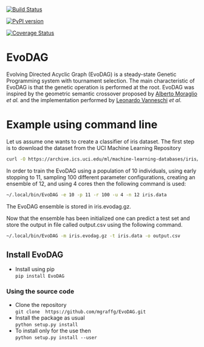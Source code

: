 [![Build Status](https://travis-ci.org/mgraffg/EvoDAG.svg?branch=master)](https://travis-ci.org/mgraffg/EvoDAG)

[![PyPI version](https://badge.fury.io/py/EvoDAG.svg)](https://badge.fury.io/py/EvoDAG)

[![Coverage Status](https://coveralls.io/repos/github/mgraffg/EvoDAG/badge.svg?branch=master)](https://coveralls.io/github/mgraffg/EvoDAG?branch=master)

# EvoDAG

Evolving Directed Acyclic Graph (EvoDAG) is a steady-state Genetic Programming system
with tournament selection. The main characteristic of EvoDAG is that
the genetic operation is performed at the root. EvoDAG was inspired
by the geometric semantic crossover proposed by 
[Alberto Moraglio](https://scholar.google.com.mx/citations?user=0y4XRI0AAAAJ&hl=en&oi=ao)
_et al._ and the implementation performed by
[Leonardo Vanneschi](https://scholar.google.com.mx/citations?user=uR5K07QAAAAJ&hl=en&oi=ao)
_et al_.

# Example using command line

Let us assume one wants to create a classifier of iris dataset. The
first step is to download the dataset from the UCI Machine Learning
Repository

```bash   
curl -O https://archive.ics.uci.edu/ml/machine-learning-databases/iris/iris.data
```

In order to train the EvoDAG using a population of 10 individuals,
using early stopping to 11, sampling 100 different parameter configurations, creating
an ensemble of 12, and using 4 cores then the following command is used:

```bash   
~/.local/bin/EvoDAG -e 10 -p 11 -r 100 -u 4 -n 12 iris.data
```

The EvoDAG ensemble is stored in iris.evodag.gz. 

Now that the ensemble has been initialized one can predict a test set
and store the output in file called output.csv using the following command.

```bash   
~/.local/bin/EvoDAG -m iris.evodag.gz -t iris.data -o output.csv
```


## Install EvoDAG

* Install using pip  
```pip install EvoDAG```

### Using the source code
* Clone the repository  
```git clone  https://github.com/mgraffg/EvoDAG.git```
* Install the package as usual  
```python setup.py install```
* To install only for the use then  
```python setup.py install --user```


